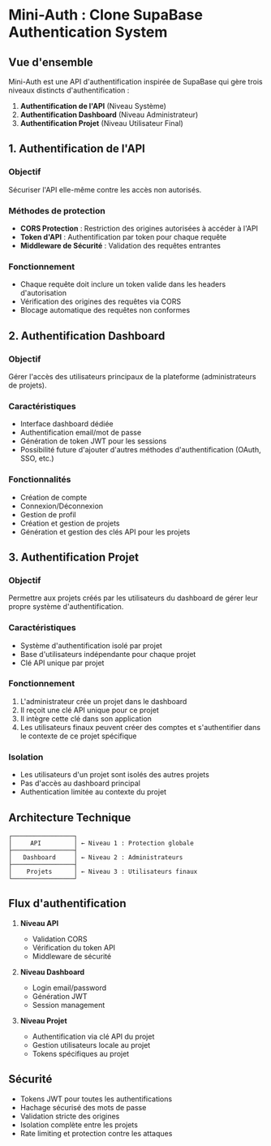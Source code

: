 # Mini-Auth : Clone SupaBase Authentication System

## Vue d'ensemble

Mini-Auth est une API d'authentification inspirée de SupaBase qui gère trois niveaux distincts d'authentification :

1. **Authentification de l'API** (Niveau Système)
2. **Authentification Dashboard** (Niveau Administrateur)
3. **Authentification Projet** (Niveau Utilisateur Final)

## 1. Authentification de l'API

### Objectif
Sécuriser l'API elle-même contre les accès non autorisés.

### Méthodes de protection
- **CORS Protection** : Restriction des origines autorisées à accéder à l'API
- **Token d'API** : Authentification par token pour chaque requête
- **Middleware de Sécurité** : Validation des requêtes entrantes

### Fonctionnement
- Chaque requête doit inclure un token valide dans les headers d'autorisation
- Vérification des origines des requêtes via CORS
- Blocage automatique des requêtes non conformes

## 2. Authentification Dashboard

### Objectif
Gérer l'accès des utilisateurs principaux de la plateforme (administrateurs de projets).

### Caractéristiques
- Interface dashboard dédiée
- Authentification email/mot de passe
- Génération de token JWT pour les sessions
- Possibilité future d'ajouter d'autres méthodes d'authentification (OAuth, SSO, etc.)

### Fonctionnalités
- Création de compte
- Connexion/Déconnexion
- Gestion de profil
- Création et gestion de projets
- Génération et gestion des clés API pour les projets

## 3. Authentification Projet

### Objectif
Permettre aux projets créés par les utilisateurs du dashboard de gérer leur propre système d'authentification.

### Caractéristiques
- Système d'authentification isolé par projet
- Base d'utilisateurs indépendante pour chaque projet
- Clé API unique par projet

### Fonctionnement
1. L'administrateur crée un projet dans le dashboard
2. Il reçoit une clé API unique pour ce projet
3. Il intègre cette clé dans son application
4. Les utilisateurs finaux peuvent créer des comptes et s'authentifier dans le contexte de ce projet spécifique

### Isolation
- Les utilisateurs d'un projet sont isolés des autres projets
- Pas d'accès au dashboard principal
- Authentication limitée au contexte du projet

## Architecture Technique

```
┌─────────────────┐
│     API         │ ← Niveau 1 : Protection globale
├─────────────────┤
│   Dashboard     │ ← Niveau 2 : Administrateurs
├─────────────────┤
│    Projets      │ ← Niveau 3 : Utilisateurs finaux
└─────────────────┘
```

## Flux d'authentification

1. **Niveau API**
   - Validation CORS
   - Vérification du token API
   - Middleware de sécurité

2. **Niveau Dashboard**
   - Login email/password
   - Génération JWT
   - Session management

3. **Niveau Projet**
   - Authentification via clé API du projet
   - Gestion utilisateurs locale au projet
   - Tokens spécifiques au projet

## Sécurité

- Tokens JWT pour toutes les authentifications
- Hachage sécurisé des mots de passe
- Validation stricte des origines
- Isolation complète entre les projets
- Rate limiting et protection contre les attaques 